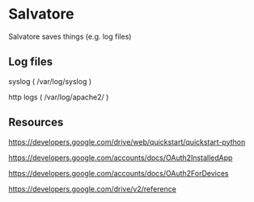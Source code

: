 Salvatore
=========

Salvatore saves things (e.g. log files)

Log files
---------

syslog ( /var/log/syslog )

http logs ( /var/log/apache2/ )

Resources
---------

https://developers.google.com/drive/web/quickstart/quickstart-python

https://developers.google.com/accounts/docs/OAuth2InstalledApp

https://developers.google.com/accounts/docs/OAuth2ForDevices

https://developers.google.com/drive/v2/reference
